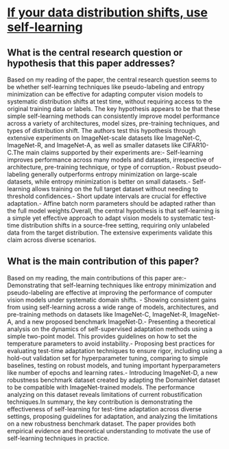 # [If your data distribution shifts, use self-learning](https://arxiv.org/abs/2104.12928v3)

## What is the central research question or hypothesis that this paper addresses?

Based on my reading of the paper, the central research question seems to be whether self-learning techniques like pseudo-labeling and entropy minimization can be effective for adapting computer vision models to systematic distribution shifts at test time, without requiring access to the original training data or labels. The key hypothesis appears to be that these simple self-learning methods can consistently improve model performance across a variety of architectures, model sizes, pre-training techniques, and types of distribution shift. The authors test this hypothesis through extensive experiments on ImageNet-scale datasets like ImageNet-C, ImageNet-R, and ImageNet-A, as well as smaller datasets like CIFAR10-C.The main claims supported by their experiments are:- Self-learning improves performance across many models and datasets, irrespective of architecture, pre-training technique, or type of corruption.- Robust pseudo-labeling generally outperforms entropy minimization on large-scale datasets, while entropy minimization is better on small datasets.- Self-learning allows training on the full target dataset without needing to threshold confidences.- Short update intervals are crucial for effective adaptation.- Affine batch norm parameters should be adapted rather than the full model weights.Overall, the central hypothesis is that self-learning is a simple yet effective approach to adapt vision models to systematic test-time distribution shifts in a source-free setting, requiring only unlabeled data from the target distribution. The extensive experiments validate this claim across diverse scenarios.


## What is the main contribution of this paper?

Based on my reading, the main contributions of this paper are:- Demonstrating that self-learning techniques like entropy minimization and pseudo-labeling are effective at improving the performance of computer vision models under systematic domain shifts. - Showing consistent gains from using self-learning across a wide range of models, architectures, and pre-training methods on datasets like ImageNet-C, ImageNet-R, ImageNet-A, and a new proposed benchmark ImageNet-D.- Presenting a theoretical analysis on the dynamics of self-supervised adaptation methods using a simple two-point model. This provides guidelines on how to set the temperature parameters to avoid instability.- Proposing best practices for evaluating test-time adaptation techniques to ensure rigor, including using a hold-out validation set for hyperparameter tuning, comparing to simple baselines, testing on robust models, and tuning important hyperparameters like number of epochs and learning rates.- Introducing ImageNet-D, a new robustness benchmark dataset created by adapting the DomainNet dataset to be compatible with ImageNet-trained models. The performance analyzing on this dataset reveals limitations of current robustification techniques.In summary, the key contribution is demonstrating the effectiveness of self-learning for test-time adaptation across diverse settings, proposing guidelines for adaptation, and analyzing the limitations on a new robustness benchmark dataset. The paper provides both empirical evidence and theoretical understanding to motivate the use of self-learning techniques in practice.
